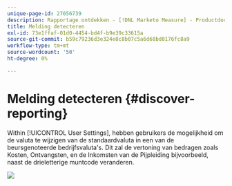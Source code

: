 ```yaml
---
unique-page-id: 27656739
description: Rapportage ontdekken - [!DNL Marketo Measure] - Productdocumentatie
title: Melding detecteren
exl-id: 73e1ffaf-01d0-4454-bd4f-b9e39c33615a
source-git-commit: b59c79236d3e324e8c8b07c5a6d68bd8176fc8a9
workflow-type: tm+mt
source-wordcount: '50'
ht-degree: 0%

---
```


# Melding detecteren {#discover-reporting}

Within [!UICONTROL User Settings], hebben gebruikers de mogelijkheid om de valuta te wijzigen van de standaardvaluta in een van de beursgenoteerde bedrijfsvaluta&#39;s. Dit zal de vertoning van bedragen zoals Kosten, Ontvangsten, en de Inkomsten van de Pijpleiding bijvoorbeeld, naast de drieletterige muntcode veranderen.

![](assets/one.png)
